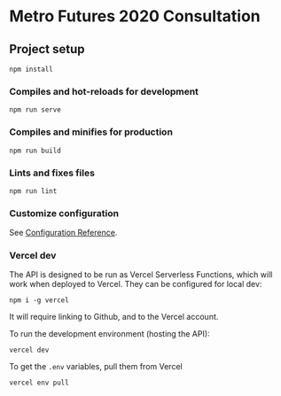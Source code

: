 # Metro Futures 2020 Consultation

## Project setup
```
npm install
```

### Compiles and hot-reloads for development
```
npm run serve
```

### Compiles and minifies for production
```
npm run build
```

### Lints and fixes files
```
npm run lint
```

### Customize configuration
See [Configuration Reference](https://cli.vuejs.org/config/).

### Vercel dev
The API is designed to be run as Vercel Serverless Functions, which will work when deployed to Vercel. They can be configured for local dev:
```
npm i -g vercel
```
It will require linking to Github, and to the Vercel account. 

To run the development environment (hosting the API):
```
vercel dev
```

To get the `.env` variables, pull them from Vercel
```
vercel env pull
```
